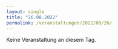 ```yaml
---
layout: single
title: "26.08.2022"
permalink: /veranstaltungen/2022/08/26/
---
```


Keine Veranstaltung an diesem Tag.
